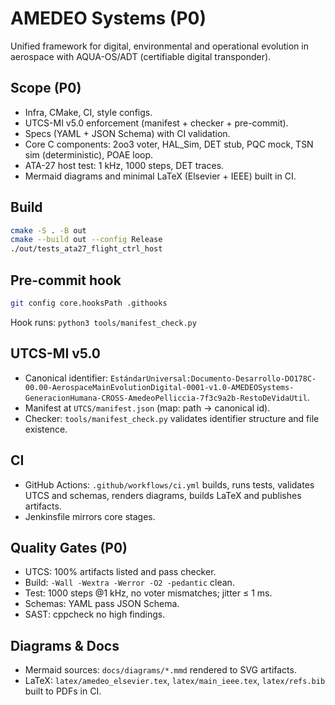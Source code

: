 # AMEDEO Systems (P0)

Unified framework for digital, environmental and operational evolution in aerospace with AQUA-OS/ADT (certifiable digital transponder).

## Scope (P0)
- Infra, CMake, CI, style configs.
- UTCS-MI v5.0 enforcement (manifest + checker + pre-commit).
- Specs (YAML + JSON Schema) with CI validation.
- Core C components: 2oo3 voter, HAL_Sim, DET stub, PQC mock, TSN sim (deterministic), POAE loop.
- ATA-27 host test: 1 kHz, 1000 steps, DET traces.
- Mermaid diagrams and minimal LaTeX (Elsevier + IEEE) built in CI.

## Build
```bash
cmake -S . -B out
cmake --build out --config Release
./out/tests_ata27_flight_ctrl_host
```

## Pre-commit hook
```bash
git config core.hooksPath .githooks
```
Hook runs: `python3 tools/manifest_check.py`

## UTCS-MI v5.0
- Canonical identifier: `EstándarUniversal:Documento-Desarrollo-DO178C-00.00-AerospaceMainEvolutionDigital-0001-v1.0-AMEDEOSystems-GeneracionHumana-CROSS-AmedeoPelliccia-7f3c9a2b-RestoDeVidaUtil`.
- Manifest at `UTCS/manifest.json` (map: path -> canonical id).
- Checker: `tools/manifest_check.py` validates identifier structure and file existence.

## CI
- GitHub Actions: `.github/workflows/ci.yml` builds, runs tests, validates UTCS and schemas, renders diagrams, builds LaTeX and publishes artifacts.
- Jenkinsfile mirrors core stages.

## Quality Gates (P0)
- UTCS: 100% artifacts listed and pass checker.
- Build: `-Wall -Wextra -Werror -O2 -pedantic` clean.
- Test: 1000 steps @1 kHz, no voter mismatches; jitter ≤ 1 ms.
- Schemas: YAML pass JSON Schema.
- SAST: cppcheck no high findings.

## Diagrams & Docs
- Mermaid sources: `docs/diagrams/*.mmd` rendered to SVG artifacts.
- LaTeX: `latex/amedeo_elsevier.tex`, `latex/main_ieee.tex`, `latex/refs.bib` built to PDFs in CI.

